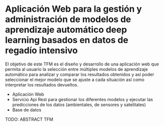 
# Aplicación Web para la gestión y administración de modelos de aprendizaje automático deep learning basados en datos de regadío intensivo

El objetivo de este TFM es el diseño y desarrollo de una aplicación web que permita al usuario la selección entre múltiples modelos de aprendizaje automático para analizar y comparar los resultados obtenidos y así poder seleccionar el mejor modelo que se ajuste a cada situación así como interpretar los resultados devueltos.

- Aplicación Web
- Servicio Api Rest para gestionar los diferentes modelos y ejecutar las predicciones de los datos (ambientales, de sensores y satelitales)
- Base de datos

TODO: ABSTRACT TFM
